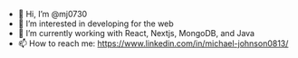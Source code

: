 - 👋 Hi, I’m @mj0730
- 👀 I’m interested in developing for the web
- 🌱 I’m currently working with React, Nextjs, MongoDB, and Java
- 📫 How to reach me: https://www.linkedin.com/in/michael-johnson0813/

<!---
mj0730/mj0730 is a ✨ special ✨ repository because its `README.md` (this file) appears on your GitHub profile.
You can click the Preview link to take a look at your changes.
--->
